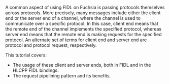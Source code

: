 A common aspect of using FIDL on Fuchsia is passing protocols themselves across
protocols. More precisely, many messages include either the client end or
the server end of a channel, where the channel is used to communicate over a
specific protocol. In this case, client end means that the remote end of the
channel implements the specified protocol, whereas server end means that the
remote end is making requests for the specified protocol. An alternate set of
terms for client end and server end are protocol and protocol request, respectively.

This tutorial covers:

* The usage of these client and server ends, both in FIDL and in the HLCPP
  FIDL bindings.
* The request pipelining pattern and its benefits.
